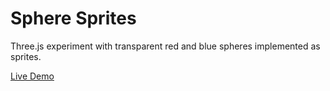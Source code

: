 Sphere Sprites
==============

Three.js experiment with transparent red and blue spheres implemented as sprites.

[Live Demo](https://fforw.github.io/sphrites/)
